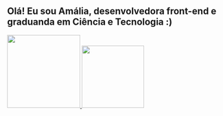 ## Olá! Eu sou Amália, desenvolvedora front-end e graduanda em Ciência e Tecnologia :)
<div dir="auto">
  <a href="https://github.com/amaliabeatrisz">
  <img height="170em" src="https://github-readme-stats.vercel.app/api?username=amaliabeatrisz&show_icons=true&theme=radical&include_all_commits=true&count_private=true">
  <img height="145em" src="https://github-readme-stats.vercel.app/api/top-langs/?username=amaliabeatrisz&amp;layout=compact&amp;langs_count=7&amp;theme=radical">
</div>
